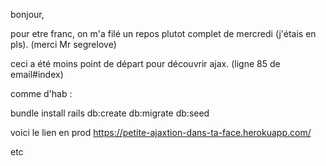 bonjour,

pour etre franc, on m'a filé un repos plutot complet de mercredi (j'étais en pls). (merci Mr segrelove)

ceci a été moins point de départ pour découvrir ajax.
(ligne 85 de email#index)


comme d'hab : 

bundle install
rails db:create db:migrate db:seed

voici le lien en prod 
https://petite-ajaxtion-dans-ta-face.herokuapp.com/

etc